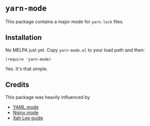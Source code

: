 # `yarn-mode`

This package contains a major mode for `yarn.lock` files.

## Installation

No MELPA just yet. Copy `yarn-mode.el` to your load path and then:

``` emacs-lisp
(require 'yarn-mode)
```
Yes. It's that simple.

## Credits

This package was heavily influenced by

* [YAML mode](https://github.com/yoshiki/yaml-mode)
* [Nginx mode](https://github.com/ajc/nginx-mode)
* [Xah Lee guide](http://ergoemacs.org/emacs/elisp_syntax_coloring.html)
